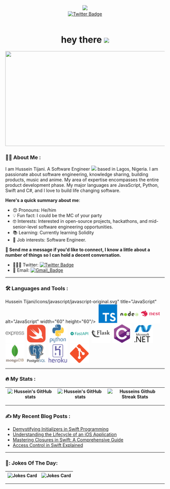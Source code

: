 <div id="header" align="center">
  <img src="https://media.giphy.com/media/M9gbBd9nbDrOTu1Mqx/giphy.gif" width="100"/>
  <div id="badges">
<!--     <a href="https://www.linkedin.com/in/tijanihussein/">
      <img src="https://img.shields.io/badge/LinkedIn-blue?style=for-the-badge&logo=linkedin&logoColor=white" alt="LinkedIn Badge"/>
    </a> -->
    <a href="https://twitter.com/DTechBroIndoor">
      <img src="https://img.shields.io/badge/Twitter-blue?style=for-the-badge&logo=twitter&logoColor=white" alt="Twitter Badge"/>
    </a>
  </div>
  <img src="https://komarev.com/ghpvc/?username=Shield01&style=flat-square&color=blue" alt=""/>
  <h1>
    hey there
    <img src="https://media.giphy.com/media/hvRJCLFzcasrR4ia7z/giphy.gif" width="30px"/>
  </h1>
</div>

<div align="center">
  <img src="https://media.giphy.com/media/dWesBcTLavkZuG35MI/giphy.gif" width="600" height="300"/>
</div>

### :man_technologist: About Me :

I am Hussein Tijani. A Software Engineer <img src="https://media.giphy.com/media/WUlplcMpOCEmTGBtBW/giphy.gif" width="30"> based in Lagos, Nigeria. I am passionate about software engineering, knowledge sharing, building products, music and anime. My area of expertise encompasses the entire product development phase. My major languages are JavaScript, Python, Swift and C#, and I love to build life changing software.


**Here's a quick summary about me**:
- 😊 Pronouns: He/him
- 💡 Fun fact: I could be the MC of your party
- 🤓 Interests: Interested in open-source projects, hackathons, and mid-senior-level software engineering opportunities.
- 📚 Learning: Currently learning Solidity
- 💼 Job interests: Software Engineer.
<!--- - 💼 Resume: [My Resume](https://docs.google.com/document/d/1JSPYI_2ly4IA86v2ezextGg3LxdleBIItvcTNe2S9xk/edit?usp=sharing) --->
  
**👥 Send me a message if you'd like to connect, I know a little about a number of things so I can hold a decent conversation.**
<!--- - 🙎🏾‍♂ LinkedIn: [![Linkedin Badge](https://img.shields.io/badge/-husseintijani-blue?style=for-the-badge&logo=Linkedin&logoColor=white&link=https://www.linkedin.com/in/tijanihussein)](https://www.linkedin.com/in/tijanihussein) --->
- 🧙🏽‍♂ Twitter: [![Twitter Badge](https://img.shields.io/badge/-@DTechBroIndoor-1ca0f1?style=for-the-badge&logo=twitter&logoColor=white&link=https://twitter.com/DTechBroIndoor)](https://twitter.com/DTechBroIndoor)
- 💌 Email: [![Gmail_Badge](https://img.shields.io/badge/-husseintijani-white?style=for-the-badge&logo=Gmail&logoColor=red&link=mailto:husseintijani2017@gmail.com)](mailto:husseintijani2017@gmail.com)
---
### :hammer_and_wrench: Languages and Tools :
<div>
Hussein Tijani/icons/javascript/javascript-original.svg" title="JavaScript" alt="JavaScript" width="60" height="60"/>&nbsp;
  <img  src="https://github.com/devicons/devicon/blob/master/icons/typescript/typescript-plain.svg" title="Typescript" alt="Typescript" width="60" height="60"/>&nbsp; 
  <img  src="https://github.com/devicons/devicon/blob/master/icons/nodejs/nodejs-original-wordmark.svg" title="Node.js" alt="Node.js" width="60" height="60"/>&nbsp;
  <img  src="https://github.com/devicons/devicon/blob/master/icons/nestjs/nestjs-plain-wordmark.svg" title="Nestjs" alt="Nestjs" width="60" height="60"/>&nbsp;
  <img  src="https://github.com/devicons/devicon/blob/master/icons/express/express-original-wordmark.svg" title="Express.js" alt="Express.js" width="60" height="60"/>&nbsp;
  <img  src="https://github.com/devicons/devicon/blob/master/icons/swift/swift-original.svg" title="Swift" alt="Swift" width="60" height="60"/>&nbsp;
  <img  src="https://github.com/devicons/devicon/blob/master/icons/python/python-original-wordmark.svg" title="Python" alt="Python" width="60" height="60"/>&nbsp;
  <img  src="https://github.com/devicons/devicon/blob/master/icons/fastapi/fastapi-original-wordmark.svg" title="FastAPI" alt="FastAPI" width="60" height="60"/>&nbsp;
  <img  src="https://github.com/devicons/devicon/blob/master/icons/flask/flask-original-wordmark.svg" title="Flask" alt="Flask" width="60" height="60"/>&nbsp;
  <img  src="https://github.com/devicons/devicon/blob/master/icons/csharp/csharp-original.svg" title="CSharp" alt="CSharp" width="60" height="60"/>&nbsp;
  <img  src="https://github.com/devicons/devicon/blob/master/icons/dot-net/dot-net-original-wordmark.svg" title="Microsoft DOTNET" alt="Microsoft DOTNET" width="60" height="60"/>&nbsp;
  <img  src="https://github.com/devicons/devicon/blob/master/icons/mongodb/mongodb-original-wordmark.svg" title="MongoDb" alt="MongoDb" width="60" height="60"/>&nbsp;
  <img  src="https://github.com/devicons/devicon/blob/master/icons/postgresql/postgresql-original-wordmark.svg" title="Postgresql" alt="Postgresql" width="60" height="60"/>&nbsp;
  <img  src="https://github.com/devicons/devicon/blob/master/icons/heroku/heroku-original-wordmark.svg" title="Heroku" alt="Heroku" width="60" height="60"/>&nbsp;
  <img  src="https://github.com/devicons/devicon/blob/master/icons/git/git-original.svg" title="Git" alt="Git" width="60" height="60"/>&nbsp;
</div>

---
### :fire: My Stats :

| <img align="center" src="https://github-readme-stats.vercel.app/api?username=Shield01&show_icons=true&include_all_commits=true&hide_border=true" alt="Hussein's GitHub stats" /> | <img align="center" src="https://github-readme-stats.vercel.app/api/top-langs/?username=Shield01&langs_count=8&layout=compact&hide_border=true" alt="Hussein's GitHub stats" /> | <img align="center" src="https://github-readme-streak-stats.herokuapp.com?user=Shield01&theme=dark&background=000000" alt="Husseins Github Streak Stats" /> |
| ------------- | ------------- | ------------- |

---
### :writing_hand: My Recent Blog Posts :

<!-- BLOG-POST-LIST:START -->
- [Demystifying Initializers in Swift Programming](https://dtechbroindoor.hashnode.dev/demystifying-initializers-in-swift-programming)
- [Understanding the Lifecycle of an iOS Application](https://dtechbroindoor.hashnode.dev/understanding-the-lifecycle-of-an-ios-application)
- [Mastering Closures in Swift: A Comprehensive Guide](https://dtechbroindoor.hashnode.dev/mastering-closures-in-swift-a-comprehensive-guide)
- [Access Control in Swift Explained](https://dtechbroindoor.hashnode.dev/access-control-in-swift-explained)
<!-- BLOG-POST-LIST:END -->
---
### 🤡: Jokes Of The Day:
| ![Jokes Card](https://readme-jokes.vercel.app/api?bgColor=%23073b4c&textColor=%2306d6a0&aColor=%2306d6a0&borderColor=%2306d6a0) | <img src="https://readme-jokes.vercel.app/api?hideBorder" alt="Jokes Card" />
| ------------- | ------------- |
---
